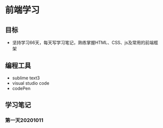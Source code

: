 # 前端学习
## 目标
* 坚持学习66天，每天写学习笔记，熟练掌握HTML、CSS、js及常用的前端框架

## 编程工具
* sublime text3
* visual studio code
* codePen

## 学习笔记
### 第一天20201011
